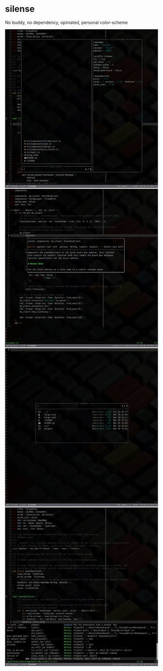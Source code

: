 # silense
No buddy, no dependency, opiniated, personal color-scheme

![telescope](./screenshots/telescope.png)
![lsp_hover_document](./screenshots/lsp_hover_document.png)
![telescope_file_browser](./screenshots/telescope_file_browser.png)
![auto_complete](./screenshots/auto_complete.png)
